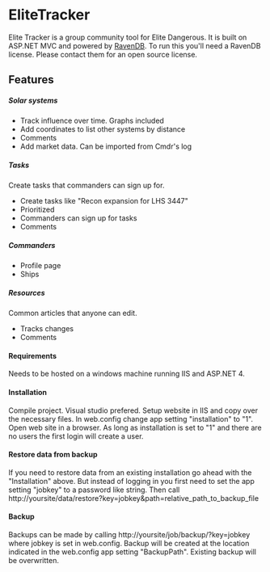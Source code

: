 # EliteTracker
Elite Tracker is a group community tool for Elite Dangerous. It is built on ASP.NET MVC and powered by <a href="http://www.ravendb.net">RavenDB</a>. To run this you'll need a RavenDB license. Please contact them for an open source license.

<h2>Features</h2>
<h5>Solar systems</h5>
<ul>
<li>Track influence over time. Graphs included</li>
<li>Add coordinates to list other systems by distance</li>
<li>Comments</li>
<li>Add market data. Can be imported from Cmdr's log</li>
</ul>

<h5>Tasks</h5>
Create tasks that commanders can sign up for.
<ul>
<li>Create tasks like "Recon expansion for LHS 3447"</li>
<li>Prioritized</li>
<li>Commanders can sign up for tasks</li>
<li>Comments</li>
</ul>

<h5>Commanders</h5>
<ul>
<li>Profile page</li>
<li>Ships</li>
</ul>

<h5>Resources</h5>
Common articles that anyone can edit.
<ul>
<li>Tracks changes</li>
<li>Comments</li>
</ul>

<h4>Requirements</h4>
Needs to be hosted on a windows machine running IIS and ASP.NET 4.

<h4>Installation</h4>
Compile project. Visual studio prefered. Setup website in IIS and copy over the necessary files. In web.config change app setting "installation" to "1". Open web site in a browser. As long as installation is set to "1" and there are no users the first login will create a user.

<h4>Restore data from backup</h4>
If you need to restore data from an existing installation go ahead with the "Installation" above. But instead of logging in you first need to set the app setting "jobkey" to a password like string. Then call http://yoursite/data/restore?key=jobkey&path=relative_path_to_backup_file

<h4>Backup</h4>
Backups can be made by calling http://yoursite/job/backup/?key=jobkey where jobkey is set in web.config. Backup will be created at the location indicated in the web.config app setting "BackupPath". Existing backup will be overwritten.
